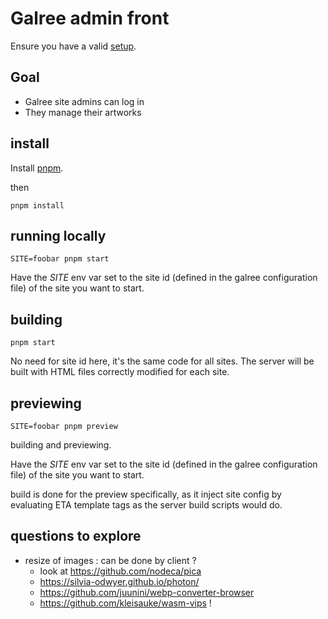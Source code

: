 # Galree admin front

Ensure you have a valid [setup](../doc/setup.md).

## Goal

- Galree site admins can log in
- They manage their artworks

## install

Install [pnpm](https://pnpm.io/fr/installation).

then

```shell
pnpm install
```

## running locally

```shell
SITE=foobar pnpm start
```

Have the _SITE_ env var set to the site id (defined in the galree configuration
file) of the site you want to start.

## building

```shell
pnpm start
```

No need for site id here, it's the same code for all sites. The server will be
built with HTML files correctly modified for each site.

## previewing

```shell
SITE=foobar pnpm preview
```

building and previewing.

Have the _SITE_ env var set to the site id (defined in the galree configuration
file) of the site you want to start.

build is done for the preview specifically, as it inject site config by
evaluating ETA template tags as the server build scripts would do.

## questions to explore

- resize of images : can be done by client ?
  - look at https://github.com/nodeca/pica
  - https://silvia-odwyer.github.io/photon/
  - https://github.com/juunini/webp-converter-browser
  - https://github.com/kleisauke/wasm-vips !
